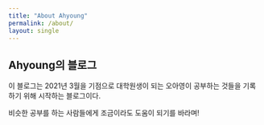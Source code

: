 ```yaml
---
title: "About Ahyoung"
permalink: /about/
layout: single
---
```


## Ahyoung의 블로그

이 블로그는 2021년 3월을 기점으로 대학원생이 되는 오아영이 공부하는 것들을 기록하기 위해 시작하는 블로그이다. 

비슷한 공부를 하는 사람들에게 조금이라도 도움이 되기를 바라며!
